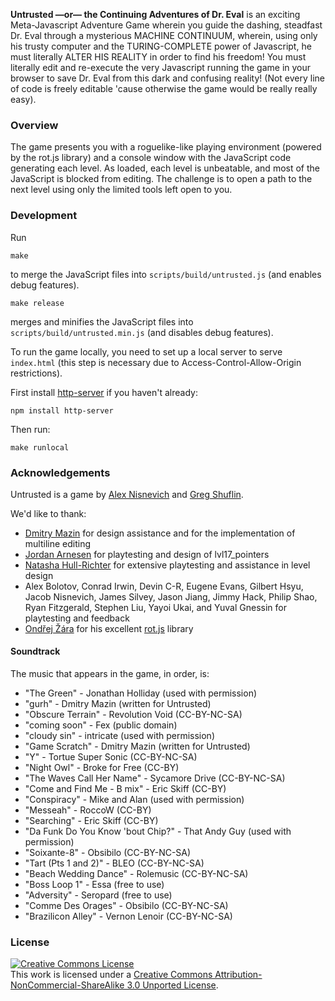 **Untrusted —or— the Continuing Adventures of Dr. Eval** is an exciting
Meta-Javascript Adventure Game wherein you guide the dashing, steadfast
Dr. Eval through a mysterious MACHINE CONTINUUM, wherein, using only
his trusty computer and the TURING-COMPLETE power of Javascript, he must
literally ALTER HIS REALITY in order to find his freedom! You must literally
edit and re-execute the very Javascript running the game in your browser to
save Dr. Eval from this dark and confusing reality! (Not every line of code
is freely editable 'cause otherwise the game would be really really easy).

### Overview

The game presents you with a roguelike-like playing environment (powered
by the rot.js library) and a console window with the JavaScript code generating
each level. As loaded, each level is unbeatable, and most of the JavaScript is blocked
from editing. The challenge is to open a path to the next level using only the limited
tools left open to you.

### Development

Run
```
make
```
to merge the JavaScript files into `scripts/build/untrusted.js` (and enables debug features).

```
make release
```
merges and minifies the JavaScript files into `scripts/build/untrusted.min.js` (and disables debug features).

To run the game locally, you need to set up a local server to serve `index.html` (this step is necessary due to Access-Control-Allow-Origin restrictions).

First install [http-server](https://github.com/nodeapps/http-server/#installing-globally) if you haven't already:

```
npm install http-server
```

Then run:

```
make runlocal
```

### Acknowledgements

Untrusted is a game by [Alex Nisnevich](http://alex.nisnevich.com/) and [Greg Shuflin](https://github.com/neunenak).

We'd like to thank:

- [Dmitry Mazin](https://github.com/dmazin) for design assistance and for the implementation of multiline editing
- [Jordan Arnesen](https://github.com/extrajordanary) for playtesting and design of lvl17_pointers
- [Natasha Hull-Richter](http://nhull.com) for extensive playtesting and assistance in level design
- Alex Bolotov, Conrad Irwin, Devin C-R, Eugene Evans, Gilbert Hsyu, Jacob Nisnevich, James Silvey, Jason Jiang, Jimmy Hack, Philip Shao, Ryan Fitzgerald, Stephen Liu, Yayoi Ukai, and Yuval Gnessin for playtesting and feedback
- [Ondřej Žára](https://github.com/ondras) for his excellent [rot.js](http://ondras.github.io/rot.js/) library

#### Soundtrack

The music that appears in the game, in order, is:

- "The Green" - Jonathan Holliday (used with permission)
- "gurh" - Dmitry Mazin (written for Untrusted)
- "Obscure Terrain" - Revolution Void (CC-BY-NC-SA)
- "coming soon" - Fex (public domain)
- "cloudy sin" - intricate (used with permission)
- "Game Scratch" - Dmitry Mazin (written for Untrusted)
- "Y" - Tortue Super Sonic (CC-BY-NC-SA)
- "Night Owl" - Broke for Free (CC-BY)
- "The Waves Call Her Name" - Sycamore Drive (CC-BY-NC-SA)
- "Come and Find Me - B mix" - Eric Skiff (CC-BY)
- "Conspiracy" - Mike and Alan (used with permission)
- "Messeah" - RoccoW (CC-BY)
- "Searching" - Eric Skiff (CC-BY)
- "Da Funk Do You Know 'bout Chip?" - That Andy Guy (used with permission)
- "Soixante-8" - Obsibilo (CC-BY-NC-SA)
- "Tart (Pts 1 and 2)" - BLEO (CC-BY-NC-SA)
- "Beach Wedding Dance" - Rolemusic (CC-BY-NC-SA)
- "Boss Loop 1" - Essa (free to use)
- "Adversity" - Seropard (free to use)
- "Comme Des Orages" - Obsibilo (CC-BY-NC-SA)
- "Brazilicon Alley" - Vernon Lenoir (CC-BY-NC-SA)

### License
<a rel="license" href="http://creativecommons.org/licenses/by-nc-sa/3.0/"><img alt="Creative Commons License" style="border-width:0" src="http://i.creativecommons.org/l/by-nc-sa/3.0/88x31.png" /></a><br />This work is licensed under a <a rel="license" href="http://creativecommons.org/licenses/by-nc-sa/3.0/">Creative Commons Attribution-NonCommercial-ShareAlike 3.0 Unported License</a>.
